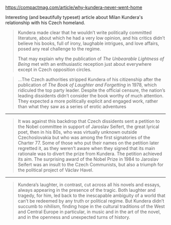 https://compactmag.com/article/why-kundera-never-went-home

Interesting (and beautifully typeset) article about Milan Kundera's relationship with his Czech homeland.

> Kundera made clear that he wouldn’t write politically committed literature, about which he had a very low opinion, and his critics didn’t believe his books, full of irony, laughable intrigues, and love affairs, posed any real challenge to the regime. 
> 
> That may explain why the publication of _The Unbearable Lightness of Being_ met with an enthusiastic reception just about everywhere except in Czech opposition circles.

> ...The Czech authorities stripped Kundera of his citizenship after the publication of _The Book of Laughter and Forgetting_ in 1978, which ridiculed the top party leader. Despite the official censure, the nation’s leading dissidents didn’t consider the book worthy of much attention. They expected a more politically explicit and engaged work, rather than what they saw as a series of erotic adventures

---
> It was against this backdrop that Czech dissidents sent a petition to the Nobel committee in support of Jaroslav Seifert, the great lyrical poet, then in his 80s, who was virtually unknown outside Czechoslovakia but who was among the first signatories of the Charter 77. Some of those who put their names on the petition later regretted it, as they weren’t aware when they signed that its main rationale was to divert the prize from Kundera. The petition achieved its aim. The surprising award of the Nobel Prize in 1984 to Jaroslav Seifert was an insult to the Czech Communists, but also a triumph for the political project of Václav Havel.

---
> Kundera’s laughter, in contrast, cut across all his novels and essays, always appearing in the presence of the tragic. Both laughter and tragedy, for him, led back to the inescapable ambiguity of a world that can’t be redeemed by any truth or political regime. But Kundera didn’t succumb to nihilism, finding hope in the cultural traditions of the West and Central Europe in particular, in music and in the art of the novel, and in the openness and unexpected turns of history.